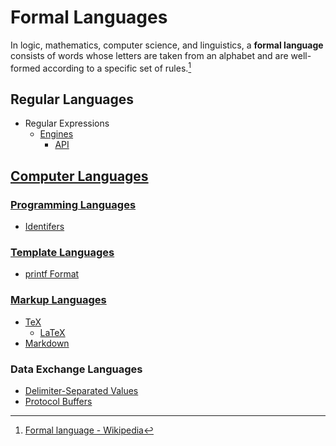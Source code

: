 # Formal Languages
In logic, mathematics, computer science, and linguistics, a **formal language** consists of words whose letters are taken from an alphabet and are well-formed according to a specific set of rules.[^wiki]

[^wiki]: [Formal language - Wikipedia](https://en.wikipedia.org/wiki/Formal_language)

## Regular Languages
- Regular Expressions
  - [Engines](Regular%20Languages/Regular%20Expressions/Engines/README.md)
    - [API](Regular%20Languages/Regular%20Expressions/Engines/API.md)

## [Computer Languages](Computer%20Languages/README.md)
### [Programming Languages](Computer%20Languages/Programming%20Languages/README.md)
- [Identifers](Computer%20Languages/Programming%20Languages/Identifers.md)

### [Template Languages](Computer%20Languages/Template%20Languages/README.md)
- [printf Format](Computer%20Languages/Template%20Languages/printf%20Format.md)

### [Markup Languages](Computer%20Languages/Markup%20Languages/README.md)
- [TeX](Computer%20Languages/Markup%20Languages/TeX/README.md)
  - [LaTeX](Computer%20Languages/Markup%20Languages/TeX/LaTeX.md)
- [Markdown](Computer%20Languages/Markup%20Languages/Markdown/README.md)

### Data Exchange Languages
- [Delimiter-Separated Values](Computer%20Languages/Data%20Exchange%20Languages/Delimiter-Separated%20Values.md)
- [Protocol Buffers](Computer%20Languages/Data%20Exchange%20Languages/Protocol%20Buffers.md)